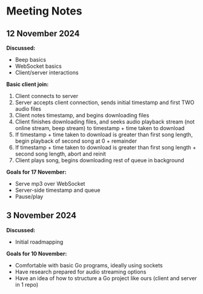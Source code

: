 # Meeting Notes 


## 12 November 2024
**Discussed:**
- Beep basics
- WebSocket basics
- Client/server interactions

**Basic client join:**
1. Client connects to server
2. Server accepts client connection, sends initial timestamp and first TWO audio files
3. Client notes timestamp, and begins downloading files
4. Client finishes downloading files, and seeks audio playback stream (not online stream, beep stream) to timestamp + time taken to download
5. If timestamp + time taken to download is greater than first song length, begin playback of second song at 0 + remainder
6. If timestamp + time taken to download is greater than first song length + second song length, abort and reinit
7. Client plays song, begins downloading rest of queue in background

**Goals for 17 November:**
- Serve mp3 over WebSocket
- Server-side timestamp and queue
- Pause/play


## 3 November 2024
**Discussed:**
- Initial roadmapping

**Goals for 10 November:**
- Comfortable with basic Go programs, ideally using sockets 
- Have research prepared for audio streaming options
- Have an idea of how to structure a Go project like ours (client and server in 1 repo)
